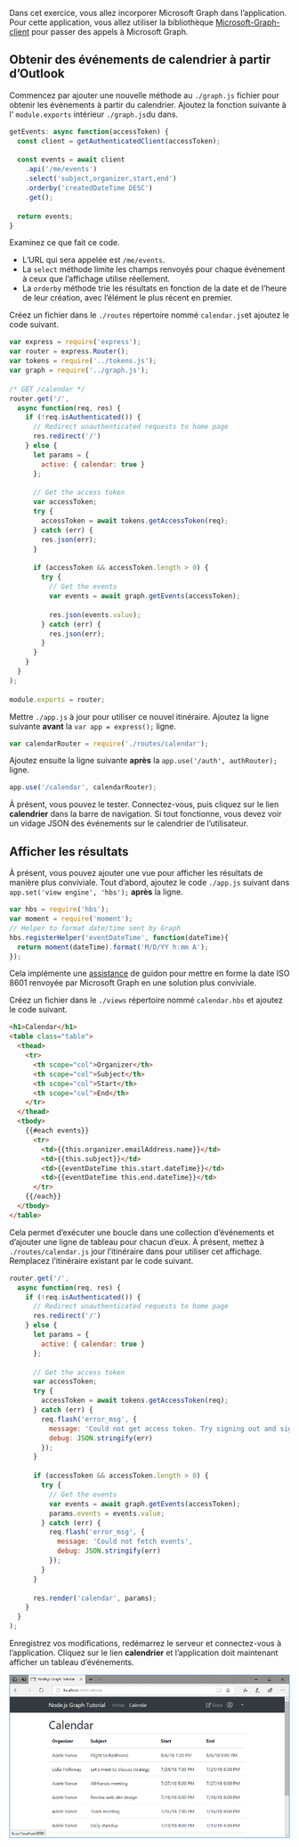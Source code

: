 <!-- markdownlint-disable MD002 MD041 -->

Dans cet exercice, vous allez incorporer Microsoft Graph dans l’application. Pour cette application, vous allez utiliser la bibliothèque [Microsoft-Graph-client](https://github.com/microsoftgraph/msgraph-sdk-javascript) pour passer des appels à Microsoft Graph.

## <a name="get-calendar-events-from-outlook"></a>Obtenir des événements de calendrier à partir d’Outlook

Commencez par ajouter une nouvelle méthode au `./graph.js` fichier pour obtenir les événements à partir du calendrier. Ajoutez la fonction suivante à l' `module.exports` intérieur `./graph.js`du dans.

```js
getEvents: async function(accessToken) {
  const client = getAuthenticatedClient(accessToken);

  const events = await client
    .api('/me/events')
    .select('subject,organizer,start,end')
    .orderby('createdDateTime DESC')
    .get();

  return events;
}
```

Examinez ce que fait ce code.

- L’URL qui sera appelée est `/me/events`.
- La `select` méthode limite les champs renvoyés pour chaque événement à ceux que l’affichage utilise réellement.
- La `orderby` méthode trie les résultats en fonction de la date et de l’heure de leur création, avec l’élément le plus récent en premier.

Créez un fichier dans le `./routes` répertoire nommé `calendar.js`et ajoutez le code suivant.

```js
var express = require('express');
var router = express.Router();
var tokens = require('../tokens.js');
var graph = require('../graph.js');

/* GET /calendar */
router.get('/',
  async function(req, res) {
    if (!req.isAuthenticated()) {
      // Redirect unauthenticated requests to home page
      res.redirect('/')
    } else {
      let params = {
        active: { calendar: true }
      };

      // Get the access token
      var accessToken;
      try {
        accessToken = await tokens.getAccessToken(req);
      } catch (err) {
        res.json(err);
      }

      if (accessToken && accessToken.length > 0) {
        try {
          // Get the events
          var events = await graph.getEvents(accessToken);

          res.json(events.value);
        } catch (err) {
          res.json(err);
        }
      }
    }
  }
);

module.exports = router;
```

Mettre `./app.js` à jour pour utiliser ce nouvel itinéraire. Ajoutez la ligne suivante **avant** la `var app = express();` ligne.

```js
var calendarRouter = require('./routes/calendar');
```

Ajoutez ensuite la ligne suivante **après** la `app.use('/auth', authRouter);` ligne.

```js
app.use('/calendar', calendarRouter);
```

À présent, vous pouvez le tester. Connectez-vous, puis cliquez sur le lien **calendrier** dans la barre de navigation. Si tout fonctionne, vous devez voir un vidage JSON des événements sur le calendrier de l’utilisateur.

## <a name="display-the-results"></a>Afficher les résultats

À présent, vous pouvez ajouter une vue pour afficher les résultats de manière plus conviviale. Tout d’abord, ajoutez le code `./app.js` suivant dans `app.set('view engine', 'hbs');` **après** la ligne.

```js
var hbs = require('hbs');
var moment = require('moment');
// Helper to format date/time sent by Graph
hbs.registerHelper('eventDateTime', function(dateTime){
  return moment(dateTime).format('M/D/YY h:mm A');
});
```

Cela implémente une [assistance](http://handlebarsjs.com/#helpers) de guidon pour mettre en forme la date ISO 8601 renvoyée par Microsoft Graph en une solution plus conviviale.

Créez un fichier dans le `./views` répertoire nommé `calendar.hbs` et ajoutez le code suivant.

```html
<h1>Calendar</h1>
<table class="table">
  <thead>
    <tr>
      <th scope="col">Organizer</th>
      <th scope="col">Subject</th>
      <th scope="col">Start</th>
      <th scope="col">End</th>
    </tr>
  </thead>
  <tbody>
    {{#each events}}
      <tr>
        <td>{{this.organizer.emailAddress.name}}</td>
        <td>{{this.subject}}</td>
        <td>{{eventDateTime this.start.dateTime}}</td>
        <td>{{eventDateTime this.end.dateTime}}</td>
      </tr>
    {{/each}}
  </tbody>
</table>
```

Cela permet d’exécuter une boucle dans une collection d’événements et d’ajouter une ligne de tableau pour chacun d’eux. À présent, mettez à `./routes/calendar.js` jour l’itinéraire dans pour utiliser cet affichage. Remplacez l’itinéraire existant par le code suivant.

```js
router.get('/',
  async function(req, res) {
    if (!req.isAuthenticated()) {
      // Redirect unauthenticated requests to home page
      res.redirect('/')
    } else {
      let params = {
        active: { calendar: true }
      };

      // Get the access token
      var accessToken;
      try {
        accessToken = await tokens.getAccessToken(req);
      } catch (err) {
        req.flash('error_msg', {
          message: 'Could not get access token. Try signing out and signing in again.',
          debug: JSON.stringify(err)
        });
      }

      if (accessToken && accessToken.length > 0) {
        try {
          // Get the events
          var events = await graph.getEvents(accessToken);
          params.events = events.value;
        } catch (err) {
          req.flash('error_msg', {
            message: 'Could not fetch events',
            debug: JSON.stringify(err)
          });
        }
      }

      res.render('calendar', params);
    }
  }
);
```

Enregistrez vos modifications, redémarrez le serveur et connectez-vous à l’application. Cliquez sur le lien **calendrier** et l’application doit maintenant afficher un tableau d’événements.

![Capture d’écran du tableau des événements](./images/add-msgraph-01.png)
